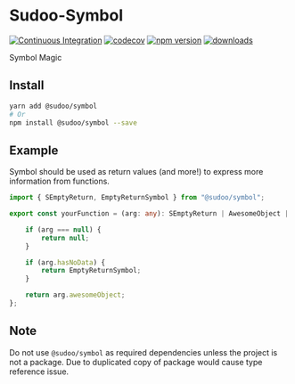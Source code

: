 # Sudoo-Symbol

[![Continuous Integration](https://github.com/SudoDotDog/Sudoo-Symbol/actions/workflows/ci.yml/badge.svg)](https://github.com/SudoDotDog/Sudoo-Symbol/actions/workflows/ci.yml)
[![codecov](https://codecov.io/gh/SudoDotDog/Sudoo-Symbol/branch/main/graph/badge.svg)](https://codecov.io/gh/SudoDotDog/Sudoo-Symbol)
[![npm version](https://badge.fury.io/js/%40sudoo%2Fsymbol.svg)](https://badge.fury.io/js/%40sudoo%2Fsymbol)
[![downloads](https://img.shields.io/npm/dm/@sudoo/symbol.svg)](https://www.npmjs.com/package/@sudoo/symbol)

Symbol Magic

## Install

```sh
yarn add @sudoo/symbol
# Or
npm install @sudoo/symbol --save
```

## Example

Symbol should be used as return values (and more!) to express more information from functions.

```ts
import { SEmptyReturn, EmptyReturnSymbol } from "@sudoo/symbol";

export const yourFunction = (arg: any): SEmptyReturn | AwesomeObject | null => {

    if (arg === null) {
        return null;
    }

    if (arg.hasNoData) {
        return EmptyReturnSymbol;
    }

    return arg.awesomeObject;
};
```

## Note

Do not use `@sudoo/symbol` as required dependencies unless the project is not a package. Due to duplicated copy of package would cause type reference issue.
